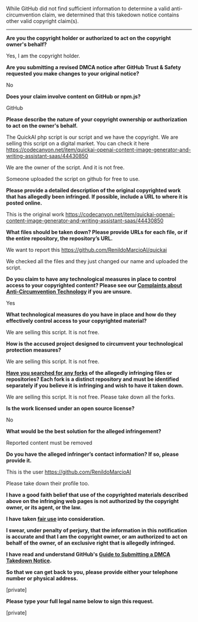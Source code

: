 While GitHub did not find sufficient information to determine a valid anti-circumvention claim, we determined that this takedown notice contains other valid copyright claim(s).

---

**Are you the copyright holder or authorized to act on the copyright owner's behalf?**

Yes, I am the copyright holder.

**Are you submitting a revised DMCA notice after GitHub Trust & Safety requested you make changes to your original notice?**

No

**Does your claim involve content on GitHub or npm.js?**

GitHub

**Please describe the nature of your copyright ownership or authorization to act on the owner's behalf.**

The QuickAI php script is our script and we have the copyright. We are selling this script on a digital market. You can check it here https://codecanyon.net/item/quickai-openai-content-image-generator-and-writing-assistant-saas/44430850

We are the owner of the script. And it is not free.

Someone uploaded the script on github for free to use.

**Please provide a detailed description of the original copyrighted work that has allegedly been infringed. If possible, include a URL to where it is posted online.**

This is the original work https://codecanyon.net/item/quickai-openai-content-image-generator-and-writing-assistant-saas/44430850

**What files should be taken down? Please provide URLs for each file, or if the entire repository, the repository’s URL.**

We want to report this https://github.com/RenildoMarcioAI/quickai

We checked all the files and they just changed our name and uploaded the script.

**Do you claim to have any technological measures in place to control access to your copyrighted content? Please see our <a href="https://docs.github.com/articles/guide-to-submitting-a-dmca-takedown-notice#complaints-about-anti-circumvention-technology">Complaints about Anti-Circumvention Technology</a> if you are unsure.**

Yes

**What technological measures do you have in place and how do they effectively control access to your copyrighted material?**

We are selling this script. It is not free.

**How is the accused project designed to circumvent your technological protection measures?**

We are selling this script. It is not free.

**<a href="https://docs.github.com/articles/dmca-takedown-policy#b-what-about-forks-or-whats-a-fork">Have you searched for any forks</a> of the allegedly infringing files or repositories? Each fork is a distinct repository and must be identified separately if you believe it is infringing and wish to have it taken down.**

We are selling this script. It is not free. Please take down all the forks.

**Is the work licensed under an open source license?**

No

**What would be the best solution for the alleged infringement?**

Reported content must be removed

**Do you have the alleged infringer’s contact information? If so, please provide it.**

This is the user https://github.com/RenildoMarcioAI

Please take down their profile too.

**I have a good faith belief that use of the copyrighted materials described above on the infringing web pages is not authorized by the copyright owner, or its agent, or the law.**

**I have taken <a href="https://www.lumendatabase.org/topics/22">fair use</a> into consideration.**

**I swear, under penalty of perjury, that the information in this notification is accurate and that I am the copyright owner, or am authorized to act on behalf of the owner, of an exclusive right that is allegedly infringed.**

**I have read and understand GitHub's <a href="https://docs.github.com/articles/guide-to-submitting-a-dmca-takedown-notice/">Guide to Submitting a DMCA Takedown Notice</a>.**

**So that we can get back to you, please provide either your telephone number or physical address.**

[private]

**Please type your full legal name below to sign this request.**

[private]
